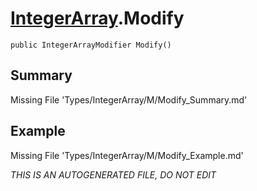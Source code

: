 # [IntegerArray](Types/IntegerArray.md).Modify
`public IntegerArrayModifier Modify()`
## Summary
Missing File 'Types/IntegerArray/M/Modify_Summary.md'
## Example
Missing File 'Types/IntegerArray/M/Modify_Example.md'

*THIS IS AN AUTOGENERATED FILE, DO NOT EDIT*
